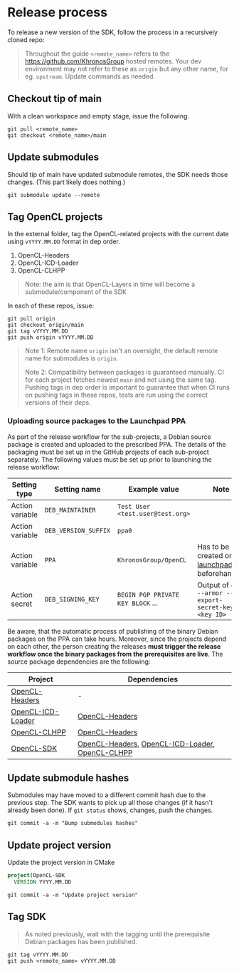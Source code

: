 # Release process

To release a new version of the SDK, follow the process in a recursively cloned repo:

> Throughout the guide `<remote_name>` refers to the https://github.com/KhronosGroup hosted remotes. Your dev environment may not refer to these as `origin` but any other name, for eg. `upstream`. Update commands as needed.

## Checkout tip of main

With a clean workspace and empty stage, issue the following.

```
git pull <remote_name>
git checkout <remote_name>/main
```

## Update submodules

Should tip of main have updated submodule remotes, the SDK needs those changes. (This part likely does nothing.)

```
git submodule update --remote
```

## Tag OpenCL projects

In the external folder, tag the OpenCL-related projects with the current date using `vYYYY.MM.DD` format in dep order.

1. OpenCL-Headers
2. OpenCL-ICD-Loader
3. OpenCL-CLHPP

> Note: the aim is that OpenCL-Layers in time will become a submodule/component of the SDK

In each of these repos, issue:

```
git pull origin
git checkout origin/main
git tag vYYYY.MM.DD
git push origin vYYYY.MM.DD
```

> Note 1: Remote name `origin` isn't an oversight, the default remote name for submodules is `origin`.
>
> Note 2: Compatibility between packages is guaranteed manually. CI for each project fetches newest `main` and not using the same tag. Pushing tags in dep order is important to guarantee that when CI runs on pushing tags in these repos, tests are run using the correct versions of their deps.

### Uploading source packages to the Launchpad PPA

As part of the release workflow for the sub-projects, a Debian source package is created and uploaded to the prescribed PPA. The details of the packaging must be set up in the GitHub projects of each sub-project separately. The following values must be set up prior to launching the release workflow:

|Setting type   |Setting name        |Example value                    |Note                                                                  |
|------------   |------------        |-------------                    |----                                                                  |
|Action variable|`DEB_MAINTAINER`    |`Test User <test.user@test.org>` |                                                                      |
|Action variable|`DEB_VERSION_SUFFIX`|`ppa0`                           |                                                                      |
|Action variable|`PPA`               |`KhronosGroup/OpenCL`            |Has to be created on [launchpad.net](https://launchpad.net) beforehand|
|Action secret  |`DEB_SIGNING_KEY`   |`BEGIN PGP PRIVATE KEY BLOCK` ...|Output of `gpg --armor --export-secret-keys <key ID>`                 |


Be aware, that the automatic process of publishing of the binary Debian packages on the PPA can take hours. Moreover, since the projects depend on each other, the person creating the releases **must trigger the release workflow once the binary packages from the prerequisites are live**. The source package dependencies are the following:

|Project                                                               |Dependencies|
|-------                                                               |------------|
|[OpenCL-Headers](https://github.com/KhronosGroup/OpenCL-Headers)      |-|
|[OpenCL-ICD-Loader](https://github.com/KhronosGroup/OpenCL-ICD-Loader)|[OpenCL-Headers](https://github.com/KhronosGroup/OpenCL-Headers)|
|[OpenCL-CLHPP](https://github.com/KhronosGroup/OpenCL-CLHPP)          |[OpenCL-Headers](https://github.com/KhronosGroup/OpenCL-Headers)|
|[OpenCL-SDK](https://github.com/KhronosGroup/OpenCL-SDK)              |[OpenCL-Headers](https://github.com/KhronosGroup/OpenCL-Headers), [OpenCL-ICD-Loader](https://github.com/KhronosGroup/OpenCL-ICD-Loader), [OpenCL-CLHPP](https://github.com/KhronosGroup/OpenCL-CLHPP)|

## Update submodule hashes

Submodules may have moved to a different commit hash due to the previous step. The SDK wants to pick up all those changes (if it hasn't already been done). If `git status` shows, changes, push the changes.

```
git commit -a -m "Bump submodules hashes"
```

## Update project version

Update the project version in CMake

```cmake
project(OpenCL-SDK
  VERSION YYYY.MM.DD
```

```
git commit -a -m "Update project version"
```

## Tag SDK

> As noted previously, wait with the tagging until the prerequisite Debian packages has been published.

```
git tag vYYYY.MM.DD
git push <remote_name> vYYYY.MM.DD
```